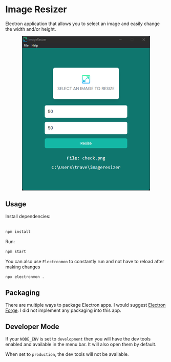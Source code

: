 # Image Resizer

Electron application that allows you to select an image and easily change the width and/or height.

<div style="display: flex; justify-content: center">
<img src="./assets/screen.png" width="400" />
</div>

## Usage

Install dependencies:

```bash

npm install
```

Run:

```bash
npm start
```

You can also use `Electronmon` to constantly run and not have to reload after making changes

```bash
npx electronmon .
```

## Packaging

There are multiple ways to package Electron apps. I would suggest [Electron Forge](https://www.electronforge.io/). I did not implement any packaging into this app.

## Developer Mode

If your `NODE_ENV` is set to `development` then you will have the dev tools enabled and available in the menu bar. It will also open them by default.

When set to `production`, the dev tools will not be available.
